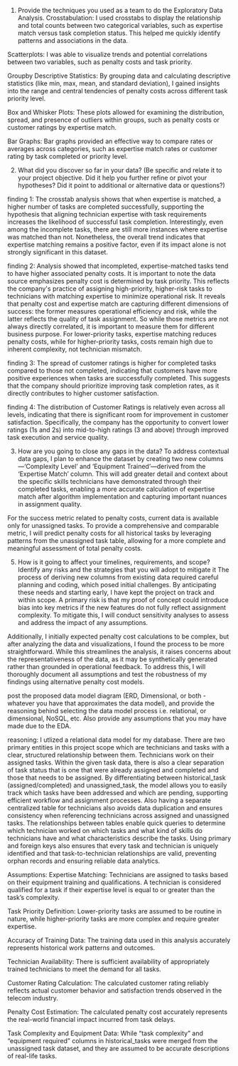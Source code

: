 1) Provide the techniques you used as a team to do the Exploratory Data Analysis.
Crosstabulation: I used crosstabs to display the relationship and total counts between two categorical variables, such as expertise match versus task completion status. This helped me quickly identify patterns and associations in the data.

Scatterplots: I was able to visualize trends and potential correlations between two variables, such as penalty costs and task priority.

Groupby Descriptive Statistics: By grouping data and calculating descriptive statistics (like min, max, mean, and standard deviation), I gained insights into the range and central tendencies of penalty costs across different task priority level.

Box and Whisker Plots: These plots allowed for examining the distribution, spread, and presence of outliers within groups, such as penalty costs or customer ratings by expertise match.

Bar Graphs: Bar graphs provided an effective way to compare rates or averages across categories, such as expertise match rates or customer rating by task completed or priority level.

2) What did you discover so far in your data? (Be specific and relate it to your project objective. Did it help you further refine or pivot your hypotheses? Did it point to additional or alternative data or questions?)

finding 1: 
The crosstab analysis shows that when expertise is matched, a higher number of tasks are completed successfully, supporting the hypothesis that aligning technician expertise with task requirements increases the likelihood of successful task completion. Interestingly, even among the incomplete tasks, there are still more instances where expertise was matched than not. Nonetheless, the overall trend indicates that expertise matching remains a positive factor, even if its impact alone is not strongly significant in this dataset.

finding 2:
Analysis showed that incompleted, expertise-matched tasks tend to have higher associated penalty costs. It is important to note the data source emphasizes penalty cost is determined by task priority. This reflects the company's practice of assigning high-priority, higher-risk tasks to technicians with matching expertise to minimize operational risk. It reveals that penalty cost and expertise match are capturing different dimensions of success: the former measures operational efficiency and risk, while the latter reflects the quality of task assignment. So while those metrics are not always directly correlated, it is important to measure them for different business purpose. For lower-priority tasks, expertise matching reduces penalty costs, while for higher-priority tasks, costs remain high due to inherent complexity, not technician mismatch.

finding 3: 
The spread of customer ratings is higher for completed tasks compared to those not completed, indicating that customers have more positive experiences when tasks are successfully completed. This suggests that the company should prioritize improving task completion rates, as it directly contributes to higher customer satisfaction.

finding 4: 
The distribution of Customer Ratings is relatively even across all levels, indicating that there is significant room for improvement in customer satisfaction. Specifically, the company has the opportunity to convert lower ratings (1s and 2s) into mid-to-high ratings (3 and above) through improved task execution and service quality.

3) How are you going to close any gaps in the data?
To address contextual data gaps, I plan to enhance the dataset by creating two new columns—‘Complexity Level’ and ‘Equipment Trained’—derived from the ‘Expertise Match’ column. This will add greater detail and context about the specific skills technicians have demonstrated through their completed tasks, enabling a more accurate calculation of expertise match after algorithm implementation and capturing important nuances in assignment quality.

For the success metric related to penalty costs, current data is available only for unassigned tasks. To provide a comprehensive and comparable metric, I will predict penalty costs for all historical tasks by leveraging patterns from the unassigned task table, allowing for a more complete and meaningful assessment of total penalty costs.

5) How is it going to affect your timelines, requirements, and scope? Identify any risks and the strategies that you will adopt to mitigate it
The process of deriving new columns from existing data required careful planning and coding, which posed initial challenges. By anticipating these needs and starting early, I have kept the project on track and within scope. A primary risk is that my proof of concept could introduce bias into key metrics if the new features do not fully reflect assignment complexity. To mitigate this, I will conduct sensitivity analyses to assess and address the impact of any assumptions.

Additionally, I initially expected penalty cost calculations to be complex, but after analyzing the data and visualizations, I found the process to be more straightforward. While this streamlines the analysis, it raises concerns about the representativeness of the data, as it may be synthetically generated rather than grounded in operational feedback. To address this, I will thoroughly document all assumptions and test the robustness of my findings using alternative penalty cost models.





post the proposed data model diagram (ERD, Dimensional, or both - whatever you have that approximates the data model), and provide the reasoning behind selecting the data model process i.e. relational, or dimensional, NoSQL, etc. Also provide any assumptions that you may have made due to the EDA.

reasoning:
I utlized a relational data model for my database. There are two primary entities in this project scope which are technicians and tasks with a clear, structured relationship between them. Technicians work on their assigned tasks. Within the given task data, there is also a clear separation of task status that is one that were already assigned and completed and those that needs to be assigned. By differentiating between historical_task (assigned/completed) and unassigned_task, the model allows you to easily track which tasks have been addressed and which are pending, supporting efficient workflow and assignment processes. Also having a separate centralized table for technicians also avoids data duplication and ensures consistency when referencing technicians across assigned and unassigned tasks. The relationships between tables enable quick queries to determine which technician worked on which tasks and what kind of skills do technicians have and what characteristics describe the tasks. Using primary and foreign keys also ensures that every task and technician is uniquely identified and that task-to-technician relationships are valid, preventing orphan records and ensuring reliable data analytics.

Assumptions:
Expertise Matching:
Technicians are assigned to tasks based on their equipment training and qualifications. A technician is considered qualified for a task if their expertise level is equal to or greater than the task’s complexity.

Task Priority Definition:
Lower-priority tasks are assumed to be routine in nature, while higher-priority tasks are more complex and require greater expertise.

Accuracy of Training Data:
The training data used in this analysis accurately represents historical work patterns and outcomes.

Technician Availability:
There is sufficient availability of appropriately trained technicians to meet the demand for all tasks.

Customer Rating Calculation:
The calculated customer rating reliably reflects actual customer behavior and satisfaction trends observed in the telecom industry.

Penalty Cost Estimation:
The calculated penalty cost accurately represents the real-world financial impact incurred from task delays.

Task Complexity and Equipment Data:
While “task complexity” and “equipment required” columns in historical_tasks were merged from the unassigned task dataset, and they are assumed to be accurate descriptions of real-life tasks.
